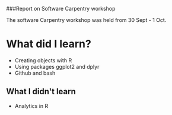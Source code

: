 ###Report on Software Carpentry workshop

The software Carpentry workshop was held from 30 Sept - 1 Oct.

# What did I learn?

* Creating objects with R
* Using packages ggplot2 and dplyr
* Github and bash

## What I didn't learn
- Analytics in R

